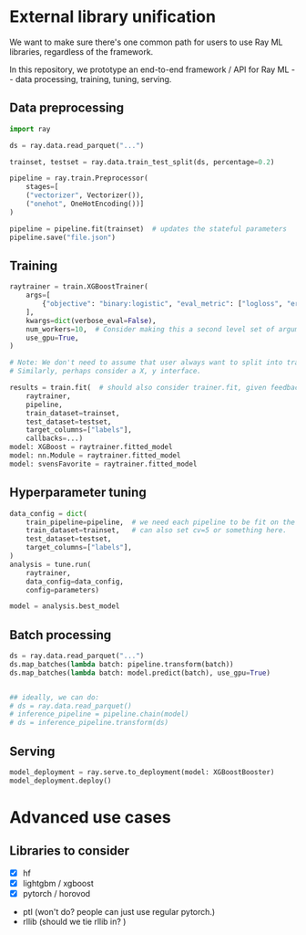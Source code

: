 # External library unification

We want to make sure there's one common path for users to use Ray ML libraries, regardless of the framework.

In this repository, we prototype an end-to-end framework / API for Ray ML -- data processing, training, tuning, serving.

## Data preprocessing
```python
import ray

ds = ray.data.read_parquet("...")

trainset, testset = ray.data.train_test_split(ds, percentage=0.2)

pipeline = ray.train.Preprocessor(
    stages=[
    ("vectorizer", Vectorizer()), 
    ("onehot", OneHotEncoding())]
)

pipeline = pipeline.fit(trainset)  # updates the stateful parameters
pipeline.save("file.json")
```

## Training

```python
raytrainer = train.XGBoostTrainer(
    args=[
        {"objective": "binary:logistic", "eval_metric": ["logloss", "error"],},
    ],
    kwargs=dict(verbose_eval=False),
    num_workers=10,  # Consider making this a second level set of arguments (RayParams)
    use_gpu=True,
)

# Note: We don't need to assume that user always want to split into train/test.
# Similarly, perhaps consider a X, y interface.

results = train.fit(  # should also consider trainer.fit, given feedback
    raytrainer, 
    pipeline, 
    train_dataset=trainset, 
    test_dataset=testset,
    target_columns=["labels"],
    callbacks=...)
model: XGBoost = raytrainer.fitted_model
model: nn.Module = raytrainer.fitted_model
model: svensFavorite = raytrainer.fitted_model
```

## Hyperparameter tuning
```python
data_config = dict(
    train_pipeline=pipeline,  # we need each pipeline to be fit on the training slice of the cv.
    train_dataset=trainset,   # can also set cv=5 or something here.
    test_dataset=testset,     
    target_columns=["labels"],
)
analysis = tune.run(
    raytrainer, 
    data_config=data_config,
    config=parameters)

model = analysis.best_model

```

## Batch processing

```python
ds = ray.data.read_parquet("...")
ds.map_batches(lambda batch: pipeline.transform(batch))
ds.map_batches(lambda batch: model.predict(batch), use_gpu=True)


## ideally, we can do:
# ds = ray.data.read_parquet()
# inference_pipeline = pipeline.chain(model)
# ds = inference_pipeline.transform(ds)
```

## Serving

```python
model_deployment = ray.serve.to_deployment(model: XGBoostBooster)
model_deployment.deploy()
```

# Advanced use cases




## Libraries to consider


- [x] hf
- [x] lightgbm / xgboost
- [x] pytorch / horovod
- ptl (won't do? people can just use regular pytorch.)
- rllib (should we tie rllib in? )


